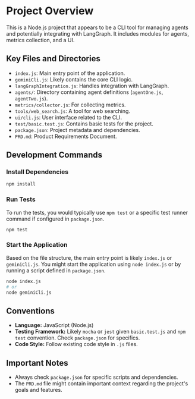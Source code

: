 # Project Overview

This is a Node.js project that appears to be a CLI tool for managing agents and potentially integrating with LangGraph. It includes modules for agents, metrics collection, and a UI.

## Key Files and Directories

- `index.js`: Main entry point of the application.
- `geminiCli.js`: Likely contains the core CLI logic.
- `langGraphIntegration.js`: Handles integration with LangGraph.
- `agents/`: Directory containing agent definitions (`agentOne.js`, `agentTwo.js`).
- `metrics/collector.js`: For collecting metrics.
- `tools/web_search.js`: A tool for web searching.
- `ui/cli.js`: User interface related to the CLI.
- `test/basic.test.js`: Contains basic tests for the project.
- `package.json`: Project metadata and dependencies.
- `PRD.md`: Product Requirements Document.

## Development Commands

### Install Dependencies
```bash
npm install
```

### Run Tests
To run the tests, you would typically use `npm test` or a specific test runner command if configured in `package.json`.

```bash
npm test
```

### Start the Application
Based on the file structure, the main entry point is likely `index.js` or `geminiCli.js`. You might start the application using `node index.js` or by running a script defined in `package.json`.

```bash
node index.js
# or
node geminiCli.js
```

## Conventions

- **Language:** JavaScript (Node.js)
- **Testing Framework:** Likely `mocha` or `jest` given `basic.test.js` and `npm test` convention. Check `package.json` for specifics.
- **Code Style:** Follow existing code style in `.js` files.

## Important Notes

- Always check `package.json` for specific scripts and dependencies.
- The `PRD.md` file might contain important context regarding the project's goals and features.